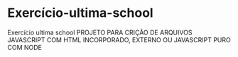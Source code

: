 # Exercício-ultima-school
Exercício ultima school
PROJETO PARA CRIÇÃO DE ARQUIVOS JAVASCRIPT COM HTML INCORPORADO, EXTERNO OU JAVASCRIPT PURO COM NODE

